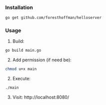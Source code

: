 ### Installation
```bash
go get github.com/foresthoffman/helloserver
```

### Usage
1. Build:
```bash
go build main.go
```
2. Add permission (if need be):
```bash
chmod u+x main
```
2. Execute:
```bash
./main
```
3. Visit: http://localhost:8080/
